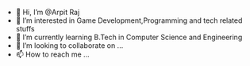 - 👋 Hi, I’m @Arpit Raj
- 👀 I’m interested in Game Development,Programming and tech related stuffs
- 🌱 I’m currently learning B.Tech in Computer Science and Engineering
- 💞️ I’m looking to collaborate on ...
- 📫 How to reach me ...

<!---
Arpit-R/Arpit-R is a ✨ special ✨ repository because its `README.md` (this file) appears on your GitHub profile.
You can click the Preview link to take a look at your changes.
--->
